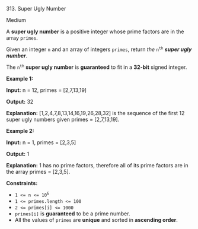 ﻿313\. Super Ugly Number

Medium

A **super ugly number** is a positive integer whose prime factors are in the array `primes`.

Given an integer `n` and an array of integers `primes`, return _the_ <code>n<sup>th</sup></code> _**super ugly number**_.

The <code>n<sup>th</sup></code> **super ugly number** is **guaranteed** to fit in a **32-bit** signed integer.

**Example 1:**

**Input:** n = 12, primes = \[2,7,13,19\]

**Output:** 32

**Explanation:** \[1,2,4,7,8,13,14,16,19,26,28,32\] is the sequence of the first 12 super ugly numbers given primes = \[2,7,13,19\]. 

**Example 2:**

**Input:** n = 1, primes = \[2,3,5\]

**Output:** 1

**Explanation:** 1 has no prime factors, therefore all of its prime factors are in the array primes = \[2,3,5\]. 

**Constraints:**

*   <code>1 <= n <= 10<sup>6</sup></code>
*   `1 <= primes.length <= 100`
*   `2 <= primes[i] <= 1000`
*   `primes[i]` is **guaranteed** to be a prime number.
*   All the values of `primes` are **unique** and sorted in **ascending order**.